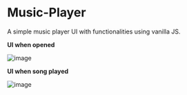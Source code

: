 # Music-Player
A simple music player UI with functionalities using vanilla JS.

**UI when opened**

![image](https://user-images.githubusercontent.com/51413562/115370912-21b59e00-a1e7-11eb-8354-d8fd64193ca4.png)


**UI when song played**

![image](https://user-images.githubusercontent.com/51413562/115370950-3134e700-a1e7-11eb-9927-4a74fc7f89da.png)
